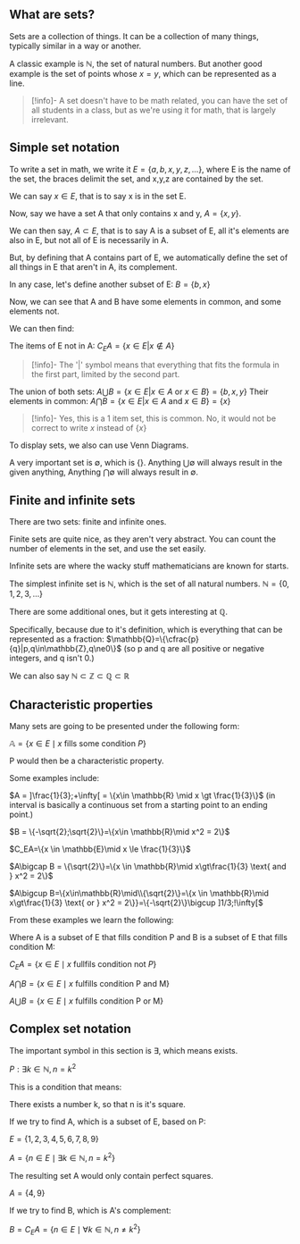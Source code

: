 ## What are sets?

Sets are a collection of things.
It can be a collection of many things, typically similar in a way or another.

A classic example is $\mathbb{N}$, the set of natural numbers. But another good example is the set of points whose $x = y$, which can be represented as a line.

>[!info]- 
>A set doesn't have to be math related, you can have the set of all students in a class, but as we're using it for math, that is largely irrelevant.

## Simple set notation

To write a set in math, we write it $E = \{a,b,x,y,z,...\}$, where E is the name of the set, the braces delimit the set, and x,y,z are contained by the set.

We can say $x \in E$, that is to say x is in the set E.

Now, say we have a set A that only contains x and y, $A = \{x, y\}$.

We can then say, $A\subset E$, that is to say A is a subset of E, all it's elements are also in E, but not all of E is necessarily in A.

But, by defining that A contains part of E, we automatically define the set of all things in E that aren't in A, its complement.

In any case, let's define another subset of E: $B = \{b,x\}$

Now, we can see that A and B have some elements in common, and some elements not.

We can then find:

The items of E not in A: $C_EA=\{x\in E | x\notin A\}$
>[!info]-
>The '|' symbol means that everything that fits the formula in the first part, limited by the second part.

The union of both sets: $A \bigcup B = \{x\in E | x \in A \text{ or } x\in B \}= \{b,x,y\}$
Their elements in common: $A \bigcap B=\{x\in E|x\in A \text{ and } x\in B\}=\{x\}$
> [!info]-
> Yes, this is a 1 item set, this is common. No, it would not be correct to write $x$ instead of $\{x\}$


To display sets, we also can use Venn Diagrams.

A very important set is $\emptyset$, which is $\{\}$.
Anything $\bigcup\emptyset$ will always result in the given anything,
Anything $\bigcap\emptyset$ will always result in $\emptyset$.

## Finite and infinite sets

There are two sets: finite and infinite ones.

Finite sets are quite nice, as they aren't very abstract. You can count the number of elements in the set, and use the set easily.

Infinite sets are where the wacky stuff mathematicians are known for starts.

The simplest infinite set is $\mathbb{N}$, which is the set of all natural numbers.
$\mathbb{N} = \{0,1,2,3,\dots\}$

There are some additional ones, but it gets interesting at $\mathbb{Q}$.

Specifically, because due to it's definition, which is everything that can be represented as a fraction:
$\mathbb{Q}=\{\cfrac{p}{q}|p,q\in\mathbb{Z},q\ne0\}$
(so p and q are all positive or negative integers, and q isn't 0.)

We can also say
$\mathbb{N\subset Z\subset Q\subset R}$

## Characteristic properties

Many sets are going to be presented under the following form:

$\mathbb{A}=\{x \in E \mid x \text{ fills some condition } P\}$

P would then be a characteristic property.

Some examples include:

$A = ]\frac{1}{3};+\infty[ = \{x\in \mathbb{R} \mid x \gt \frac{1}{3}\}$ (in interval is basically a continuous set from a starting point to an ending point.)

$B = \{-\sqrt{2};\sqrt{2}\}=\{x\in \mathbb{R}\mid x^2 = 2\}$

$C_EA=\{x \in \mathbb{E}\mid x \le \frac{1}{3}\}$

$A\bigcap B = \{\sqrt{2}\}=\{x \in \mathbb{R}\mid x\gt\frac{1}{3} \text{ and } x^2 = 2\}$

$A\bigcup B=\{x\in\mathbb{R}\mid\\{\sqrt{2}\}=\{x \in \mathbb{R}\mid x\gt\frac{1}{3} \text{ or } x^2 = 2\}}=\{-\sqrt{2}\}\bigcup ]1/3;!\infty[$


From these examples we learn the following:

Where A is a subset of E that fills condition P and B is a subset of E that fills condition M:

$C_EA=\{x\in E\mid x \text{ fullfils condition not } P\}$

$A\bigcap B=\{x\in E\mid x \text{ fulfills condition P and M}\}$

$A\bigcup B=\{x\in E\mid x \text{ fulfills condition P or M}\}$

## Complex set notation

The important symbol in this section is $\exists$, which means exists.

$P: \exists k \in \mathbb{N}, n=k^2$

This is a condition that means:

There exists a number k, so that n is it's square.

If we try to find A, which is a subset of E, based on P:

$E=\{1,2,3,4,5,6,7,8,9\}$

$A=\{n\in E\mid \exists k \in \mathbb{N}, n=k^2\}$

The resulting set A would only contain perfect squares.

$A = \{4,9\}$

If we try to find B, which is A's complement:

$B=C_EA=\{n\in E\mid\forall k \in \mathbb{N},n\ne k^2\}$
